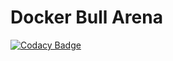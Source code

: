 # Docker Bull Arena
[![Codacy Badge](https://app.codacy.com/project/badge/Grade/f988f74f81194de2b0a563c43b332623)](https://www.codacy.com/gh/Labrys-Group/docker-bull-arena/dashboard?utm_source=github.com&amp;utm_medium=referral&amp;utm_content=Labrys-Group/docker-bull-arena&amp;utm_campaign=Badge_Grade)
